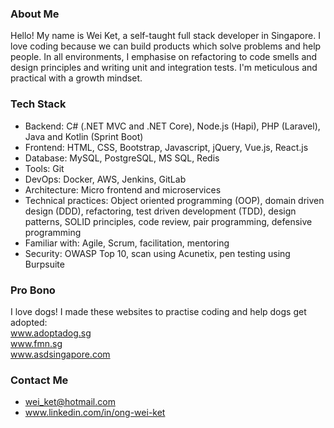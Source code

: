 ### About Me

Hello! My name is Wei Ket, a self-taught full stack developer in Singapore. I love coding because we can build products which solve problems and help people. In all environments, I emphasise on refactoring to code smells and design principles and writing unit and integration tests. I'm meticulous and practical with a growth mindset.

### Tech Stack
- Backend: C# (.NET MVC and .NET Core), Node.js (Hapi), PHP (Laravel), Java and Kotlin (Sprint Boot)
- Frontend: HTML, CSS, Bootstrap, Javascript, jQuery, Vue.js, React.js
- Database: MySQL, PostgreSQL, MS SQL, Redis
- Tools: Git
- DevOps: Docker, AWS, Jenkins, GitLab
- Architecture: Micro frontend and microservices
- Technical practices: Object oriented programming (OOP), domain driven design (DDD), refactoring, test driven development (TDD), design patterns, SOLID principles, code review, pair programming, defensive programming
- Familiar with: Agile, Scrum, facilitation, mentoring
- Security: OWASP Top 10, scan using Acunetix, pen testing using Burpsuite

### Pro Bono
I love dogs! I made these websites to practise coding and help dogs get adopted:  
www.adoptadog.sg  
www.fmn.sg  
www.asdsingapore.com

### Contact Me
- wei_ket@hotmail.com
- www.linkedin.com/in/ong-wei-ket

<!---
weiket7/weiket7 is a ✨ special ✨ repository because its `README.md` (this file) appears on your GitHub profile.
You can click the Preview link to take a look at your changes.
--->
